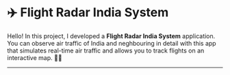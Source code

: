 # ✈️ Flight Radar India System

Hello! In this project, I developed a **Flight Radar India System** application.  
You can observe air traffic of India and neghbouring in detail with this app that simulates real-time air traffic and allows you to track flights on an interactive map. 🛫🛬

---
